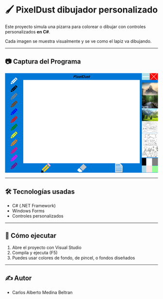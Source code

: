 # 🖌️ PixelDust dibujador personalizado

Este proyecto simula una pizarra para colorear o dibujar con controles personalizados **en C#**.

Cada imagen se muestra visualmente y se ve como el lapiz va dibujando.

---

## 📷 Captura del Programa

![PixelDust](img/pixeldust.png)

---

## 🛠 Tecnologías usadas

- C# (.NET Framework)
- Windows Forms
- Controles personalizados

---

## 🚀 Cómo ejecutar

1. Abre el proyecto con Visual Studio
2. Compila y ejecuta (F5)
3. Puedes usar colores de fondo, de pincel, o fondos diseñados

---

## ✍️ Autor

- Carlos Alberto Medina Beltran
